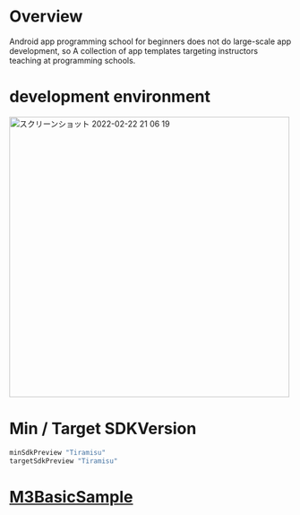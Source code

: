 # Overview

Android app programming school for beginners does not do large-scale app development, so
A collection of app templates targeting instructors teaching at programming schools.

# development environment

<img width="500" alt="スクリーンショット 2022-02-22 21 06 19" src="https://user-images.githubusercontent.com/16476224/155129056-7ca765fd-0bf2-406b-b54f-c6baea10f391.png">

# Min / Target SDKVersion
```groovy
minSdkPreview "Tiramisu"
targetSdkPreview "Tiramisu"
```

# [M3BasicSample](https://github.com/LeoAndo/android-app-teaching-material-templates/tree/main/M3BasicSample)
